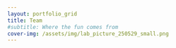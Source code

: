 ```yaml
---
layout: portfolio_grid
title: Team
#subtitle: Where the fun comes from
cover-img: /assets/img/lab_picture_250529_small.png
---
```

